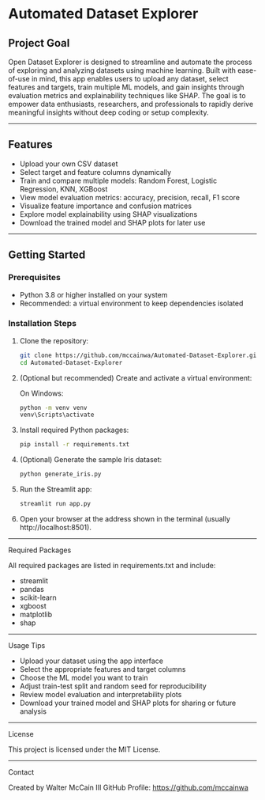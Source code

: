 # Automated Dataset Explorer

## Project Goal

Open Dataset Explorer is designed to streamline and automate the process of exploring and analyzing datasets using machine learning. Built with ease-of-use in mind, this app enables users to upload any dataset, select features and targets, train multiple ML models, and gain insights through evaluation metrics and explainability techniques like SHAP. The goal is to empower data enthusiasts, researchers, and professionals to rapidly derive meaningful insights without deep coding or setup complexity.

---

## Features

- Upload your own CSV dataset  
- Select target and feature columns dynamically  
- Train and compare multiple models: Random Forest, Logistic Regression, KNN, XGBoost  
- View model evaluation metrics: accuracy, precision, recall, F1 score  
- Visualize feature importance and confusion matrices  
- Explore model explainability using SHAP visualizations  
- Download the trained model and SHAP plots for later use

---

## Getting Started

### Prerequisites

- Python 3.8 or higher installed on your system  
- Recommended: a virtual environment to keep dependencies isolated

### Installation Steps

1. Clone the repository:

   ```bash
   git clone https://github.com/mccainwa/Automated-Dataset-Explorer.git
   cd Automated-Dataset-Explorer

2. (Optional but recommended) Create and activate a virtual environment:

   On Windows:
      ```bash
      python -m venv venv
      venv\Scripts\activate

4. Install required Python packages:

      ```bash
   pip install -r requirements.txt

5. (Optional) Generate the sample Iris dataset:

      ```bash
   python generate_iris.py

6. Run the Streamlit app:

      ```bash
   streamlit run app.py

7. Open your browser at the address shown in the terminal (usually http://localhost:8501).

---

Required Packages

All required packages are listed in requirements.txt and include:

- streamlit
- pandas
- scikit-learn
- xgboost
- matplotlib
- shap

---

Usage Tips

- Upload your dataset using the app interface
- Select the appropriate features and target columns
- Choose the ML model you want to train
- Adjust train-test split and random seed for reproducibility
- Review model evaluation and interpretability plots
- Download your trained model and SHAP plots for sharing or future analysis

---

License

This project is licensed under the MIT License.

---

Contact

Created by Walter McCain III
GitHub Profile: https://github.com/mccainwa
